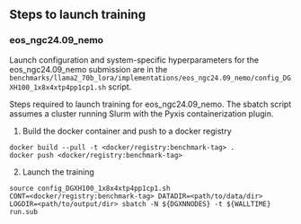 ## Steps to launch training

### eos_ngc24.09_nemo

Launch configuration and system-specific hyperparameters for the
eos_ngc24.09_nemo submission are in the
`benchmarks/llama2_70b_lora/implementations/eos_ngc24.09_nemo/config_DGXH100_1x8x4xtp4pp1cp1.sh` script.

Steps required to launch training for eos_ngc24.09_nemo.  The sbatch
script assumes a cluster running Slurm with the Pyxis containerization plugin.

1. Build the docker container and push to a docker registry

```
docker build --pull -t <docker/registry:benchmark-tag> .
docker push <docker/registry:benchmark-tag>
```

2. Launch the training
```
source config_DGXH100_1x8x4xtp4pp1cp1.sh
CONT=<docker/registry:benchmark-tag> DATADIR=<path/to/data/dir> LOGDIR=<path/to/output/dir> sbatch -N ${DGXNNODES} -t ${WALLTIME} run.sub
```
